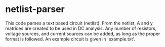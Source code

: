 # netlist-parser

This code parses a text based circuit (netlist). From the netlist, A and y matrices are created to be used in DC analysis. Any number of resistors, voltage sources, and current sources can be added, as long as the proper format is followed. An example circuit is given in 'example.txt'.
